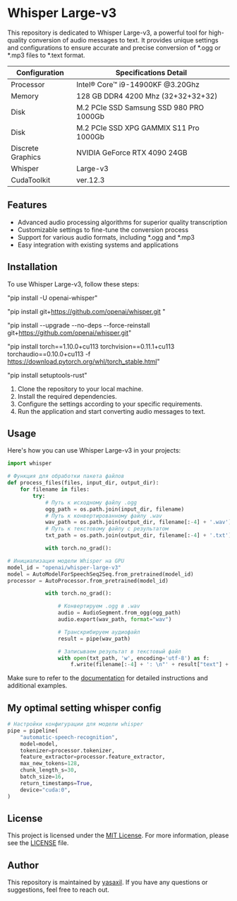 # Whisper Large-v3

This repository is dedicated to Whisper Large-v3, a powerful tool for high-quality conversion of audio messages to text. It provides unique settings and configurations to ensure accurate and precise conversion of *.ogg or *.mp3 files to *.text format.

|  Configuration | Specifications	Detail | 
|--------------------|--------------------|
| Processor  | Intel® Core™ i9-14900KF @3.20Ghz  |
| Memory  | 128 GB DDR4 4200 Mhz (32+32+32+32)  |
| Disk  | M.2 PCIe SSD Samsung SSD 980 PRO 1000Gb  |
| Disk  | M.2 PCIe SSD XPG GAMMIX S11 Pro 1000Gb |
| Discrete Graphics  | NVIDIA GeForce RTX 4090 24GB  |
| Whisper | Large-v3  |
| CudaToolkit | ver.12.3  |


## Features

- Advanced audio processing algorithms for superior quality transcription
- Customizable settings to fine-tune the conversion process
- Support for various audio formats, including *.ogg and *.mp3
- Easy integration with existing systems and applications

## Installation

To use Whisper Large-v3, follow these steps:

"pip install -U openai-whisper"

"pip install git+https://github.com/openai/whisper.git "

"pip install --upgrade --no-deps --force-reinstall git+https://github.com/openai/whisper.git"

"pip install torch==1.10.0+cu113 torchvision==0.11.1+cu113 torchaudio==0.10.0+cu113 -f https://download.pytorch.org/whl/torch_stable.html"

"pip install setuptools-rust"

1. Clone the repository to your local machine.
2. Install the required dependencies.
3. Configure the settings according to your specific requirements.
4. Run the application and start converting audio messages to text.

## Usage

Here's how you can use Whisper Large-v3 in your projects:

```python
import whisper

# Функция для обработки пакета файлов
def process_files(files, input_dir, output_dir):
    for filename in files:
        try:
            # Путь к исходному файлу .ogg
            ogg_path = os.path.join(input_dir, filename)
            # Путь к конвертированному файлу .wav
            wav_path = os.path.join(output_dir, filename[:-4] + '.wav')
            # Путь к текстовому файлу с результатом
            txt_path = os.path.join(output_dir, filename[:-4] + '.txt')

            with torch.no_grad():

# Инициализация модели Whisper на GPU
model_id = "openai/whisper-large-v3"
model = AutoModelForSpeechSeq2Seq.from_pretrained(model_id)
processor = AutoProcessor.from_pretrained(model_id)

            with torch.no_grad():

                # Конвертируем .ogg в .wav
                audio = AudioSegment.from_ogg(ogg_path)
                audio.export(wav_path, format="wav")

                # Транскрибируем аудиофайл
                result = pipe(wav_path)

                # Записываем результат в текстовый файл
                with open(txt_path, 'w', encoding='utf-8') as f:
                    f.write(filename[:-4] + ': \n"' + result["text"] + '"\n')
```

Make sure to refer to the [documentation](https://github.com/yasaxil) for detailed instructions and additional examples.

## My optimal setting whisper config

```python
# Настройки конфигурации для модели whisper
pipe = pipeline(
    "automatic-speech-recognition",
    model=model,
    tokenizer=processor.tokenizer,
    feature_extractor=processor.feature_extractor,
    max_new_tokens=128,
    chunk_length_s=30,
    batch_size=16,
    return_timestamps=True,
    device="cuda:0",
)
```
## License

This project is licensed under the [MIT License](https://opensource.org/licenses/MIT). For more information, please see the [LICENSE](LICENSE) file.

## Author

This repository is maintained by [yasaxil](https://github.com/yasaxil). If you have any questions or suggestions, feel free to reach out.
